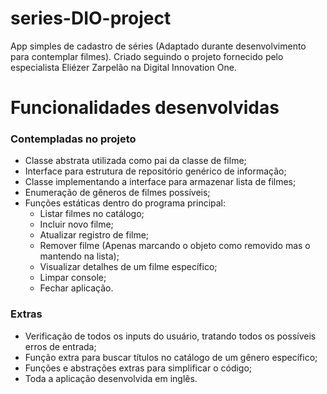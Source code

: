 # series-DIO-project
App simples de cadastro de séries (Adaptado durante desenvolvimento para contemplar filmes).
Criado seguindo o projeto fornecido pelo especialista Eliézer Zarpelão na Digital Innovation One.

# Funcionalidades desenvolvidas
### Contempladas no projeto

- Classe abstrata utilizada como pai da classe de filme;
- Interface para estrutura de repositório genérico de informação;
- Classe implementando a interface para armazenar lista de filmes;
- Enumeração de gêneros de filmes possíveis;
- Funções estáticas dentro do programa principal:
  - Listar filmes no catálogo;
  - Incluir novo filme;
  - Atualizar registro de filme;
  - Remover filme (Apenas marcando o objeto como removido mas o mantendo na lista);
  - Visualizar detalhes de um filme específico;
  - Limpar console;
  - Fechar aplicação.

### Extras

- Verificação de todos os inputs do usuário, tratando todos os possíveis erros de entrada;
- Função extra para buscar títulos no catálogo de um gênero específico;
- Funções e abstrações extras para simplificar o código;
- Toda a aplicação desenvolvida em inglês.
